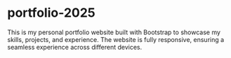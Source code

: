# portfolio-2025
This is my personal portfolio website built with Bootstrap to showcase my skills, projects, and experience. The website is fully responsive, ensuring a seamless experience across different devices.
